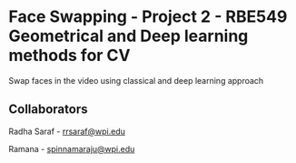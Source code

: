 # Face Swapping - Project 2 - RBE549 Geometrical and Deep learning methods for CV
Swap faces in the video using classical and deep learning approach

## Collaborators 
Radha Saraf - rrsaraf@wpi.edu

Ramana - spinnamaraju@wpi.edu
